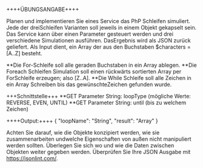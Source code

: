 ++++ÜBUNGSANGABE++++

Planen und implementieren Sie eines Service das PhP Schleifen simuliert. Jede der dreiSchleifen Varianten soll jeweils in einem Objekt gekapselt sein. 
Das Service kann über einen Parameter gesteuert werden und drei verschiedene Simulationen ausführen. DasErgebnis wird als JSON zurück geliefert.
Als Input dient, ein Array der aus den Buchstaben $characters = [A..Z] besteht.

**Die For-Schleife soll alle geraden Buchstaben in ein Array ablegen.
**Die Foreach Schleifen Simulation soll einen rückwärts sortierten Array per ForSchleife erzeugen; also [Z..A].
**Die While Schleife soll alle Zeichen in ein Array Schreiben bis das gewünschteZeichen gefunden wurde.

+++Schnittstelle+++
**GET Parameter String: loopType (mögliche Werte: REVERSE, EVEN, UNTIL)
**GET Parameter String: until (bis zu welchem Zeichen) 

++++Output:++++
{
"loopName": "String",
"result": "Array"
}

Achten Sie darauf, wie die Objekte konzipiert werden, wie sie zusammenarbeiten undwelche Eigenschaften von außen nicht manipuliert werden sollten.
Überlegen Sie sich wo und wie die Daten zwischen Objekten weiter gegeben werden.
Überprüfen Sie Ihre JSON Ausgabe mit https://jsonlint.com/.
